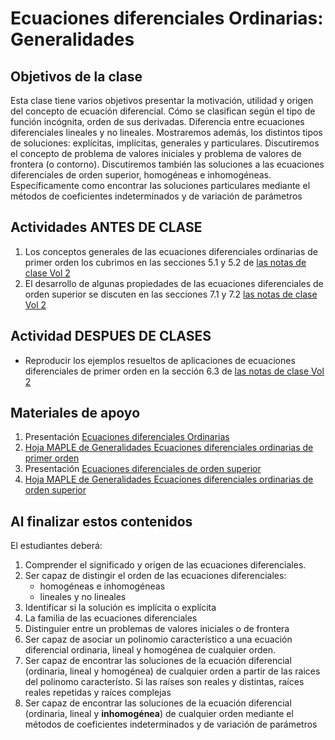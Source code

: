 # Ecuaciones diferenciales Ordinarias: Generalidades

## Objetivos de la clase
Esta clase tiene varios objetivos presentar la motivación, utilidad y origen del concepto de ecuación diferencial.  Cómo se clasifican según el tipo de función incógnita, orden de sus derivadas. Diferencia entre ecuaciones diferenciales lineales y no lineales. Mostraremos además, los distintos tipos de soluciones: explícitas, implícitas, generales y particulares. Discutiremos el concepto de problema de valores iniciales y problema de valores de frontera (o contorno). Discutiremos también las soluciones a las ecuaciones diferenciales de orden superior, homogéneas e inhomogéneas. Específicamente como encontrar las soluciones particulares mediante el métodos de coeficientes indeterminados y de variación de parámetros

## Actividades ANTES DE CLASE
   1. Los conceptos generales de las ecuaciones diferenciales ordinarias de primer orden los cubrimos en las secciones 5.1 y 5.2 de [las notas de clase Vol 2](https://github.com/nunezluis/MisCursos/blob/main/MisMateriales/LibrosCapitulos/VolumenDOS.pdf)
   2. El desarrollo de algunas propiedades de las ecuaciones diferenciales de orden superior se discuten en las secciones 7.1 y 7.2 [las notas de clase Vol 2](https://github.com/nunezluis/MisCursos/blob/main/MisMateriales/LibrosCapitulos/VolumenDOS.pdf)



## Actividad DESPUES DE CLASES
 + Reproducir los ejemplos resueltos de aplicaciones de ecuaciones diferenciales de primer orden en la sección 6.3 de [las notas de clase Vol 2](https://github.com/nunezluis/MisCursos/blob/main/MisMateriales/LibrosCapitulos/VolumenDOS.pdf)

## Materiales de apoyo
   1. Presentación  [Ecuaciones diferenciales Ordinarias](https://github.com/nunezluis/MisCursos/blob/main/MisMateriales/Presentaciones/M2_3_1EcDifOrd.pdf)
   2. [Hoja MAPLE de Generalidades Ecuaciones diferenciales ordinarias de primer orden](https://htmlpreview.github.io/?https://github.com/nunezluis/MisCursos/blob/main/MisMateriales/ProgramasScripts/EcDifOrdinarias/EcDifOrdGeneral/EcDifOrdinarias2.html)
   3. Presentación [Ecuaciones diferenciales de orden superior](https://github.com/nunezluis/MisCursos/blob/main/MisMateriales/Presentaciones/M2_3_2EcDifOrdN.pdf)
   4. [Hoja MAPLE de Generalidades Ecuaciones diferenciales ordinarias de orden superior](https://htmlpreview.github.io/?https://github.com/nunezluis/MisCursos/blob/main/MisMateriales/ProgramasScripts/EcDifOrdinarias/EcDifOrdN/EcDifOrdN.html)


## Al finalizar estos contenidos
   El estudiantes deberá:
   1. Comprender el significado y origen de las ecuaciones diferenciales.
   2. Ser capaz de distingir el orden de las ecuaciones diferenciales:
        + homogéneas e inhomogéneas
        + lineales y no lineales
   3. Identificar si la solución es implícita o explícita
   4. La familia de las ecuaciones diferenciales
   5. Distinguier entre un problemas de valores iniciales o de frontera
   6. Ser capaz de asociar un polinomio característico a una ecuación diferencial ordinaria, lineal y homogénea de cualquier orden.
   7. Ser capaz de encontrar las soluciones de la ecuación diferencial (ordinaria, lineal y homogénea) de cualquier orden a partir de las raices del polinomo característo. Si las raíses son reales y distintas, raíces reales repetidas y raíces complejas
   8. Ser capaz de encontrar las soluciones de la ecuación diferencial (ordinaria, lineal y **inhomogénea**) de cualquier orden mediante el métodos de coeficientes indeterminados y de variación de parámetros
